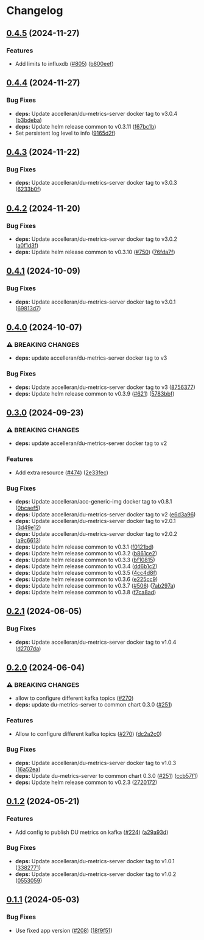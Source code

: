 # Changelog

## [0.4.5](https://github.com/accelleran/helm-charts/compare/du-metrics-server-0.4.4...du-metrics-server-0.4.5) (2024-11-27)


### Features

* Add limits to influxdb ([#805](https://github.com/accelleran/helm-charts/issues/805)) ([b800eef](https://github.com/accelleran/helm-charts/commit/b800eef77f65f0aa492758056cf8f1a6567e6d12))

## [0.4.4](https://github.com/accelleran/helm-charts/compare/du-metrics-server-0.4.3...du-metrics-server-0.4.4) (2024-11-27)


### Bug Fixes

* **deps:** Update accelleran/du-metrics-server docker tag to v3.0.4 ([b3bdeba](https://github.com/accelleran/helm-charts/commit/b3bdeba4a7883a8d1feb30306318cb0d04513cc8))
* **deps:** Update helm release common to v0.3.11 ([f67bc1b](https://github.com/accelleran/helm-charts/commit/f67bc1bd548bbc2b91c6554e2df66f855c3e2120))
* Set persistent log level to info ([9165d2f](https://github.com/accelleran/helm-charts/commit/9165d2f5a0015bfd9644f79c4b3a299ef322f8a1))

## [0.4.3](https://github.com/accelleran/helm-charts/compare/du-metrics-server-0.4.2...du-metrics-server-0.4.3) (2024-11-22)


### Bug Fixes

* **deps:** Update accelleran/du-metrics-server docker tag to v3.0.3 ([6233b0f](https://github.com/accelleran/helm-charts/commit/6233b0fb47a04ad4d0ae2293822eb1e64a3ace93))

## [0.4.2](https://github.com/accelleran/helm-charts/compare/du-metrics-server-0.4.1...du-metrics-server-0.4.2) (2024-11-20)


### Bug Fixes

* **deps:** Update accelleran/du-metrics-server docker tag to v3.0.2 ([a0f1d3f](https://github.com/accelleran/helm-charts/commit/a0f1d3f1c6f728457d3ec695d2010046501b81d0))
* **deps:** Update helm release common to v0.3.10 ([#750](https://github.com/accelleran/helm-charts/issues/750)) ([76fda7f](https://github.com/accelleran/helm-charts/commit/76fda7fc76c6926b402b49f3348b14a785af92f8))

## [0.4.1](https://github.com/accelleran/helm-charts/compare/du-metrics-server-0.4.0...du-metrics-server-0.4.1) (2024-10-09)


### Bug Fixes

* **deps:** Update accelleran/du-metrics-server docker tag to v3.0.1 ([69813d7](https://github.com/accelleran/helm-charts/commit/69813d7c370e27ddda54234030a81e4a1a7c5712))

## [0.4.0](https://github.com/accelleran/helm-charts/compare/du-metrics-server-0.3.0...du-metrics-server-0.4.0) (2024-10-07)


### ⚠ BREAKING CHANGES

* **deps:** update accelleran/du-metrics-server docker tag to v3

### Bug Fixes

* **deps:** Update accelleran/du-metrics-server docker tag to v3 ([8756377](https://github.com/accelleran/helm-charts/commit/8756377916d76b5430dfa967f9e017f48cee12bc))
* **deps:** Update helm release common to v0.3.9 ([#621](https://github.com/accelleran/helm-charts/issues/621)) ([5783bbf](https://github.com/accelleran/helm-charts/commit/5783bbf75b6a5845dfc469d56849e2aae72d1d4c))

## [0.3.0](https://github.com/accelleran/helm-charts/compare/du-metrics-server-0.2.1...du-metrics-server-0.3.0) (2024-09-23)


### ⚠ BREAKING CHANGES

* **deps:** update accelleran/du-metrics-server docker tag to v2

### Features

* Add extra resource ([#474](https://github.com/accelleran/helm-charts/issues/474)) ([2e33fec](https://github.com/accelleran/helm-charts/commit/2e33fec716543063d6771c1b2809031bacc73c2c))


### Bug Fixes

* **deps:** Update accelleran/acc-generic-img docker tag to v0.8.1 ([0bcaef5](https://github.com/accelleran/helm-charts/commit/0bcaef5ff34ca091ea69f9990487809777db15ee))
* **deps:** Update accelleran/du-metrics-server docker tag to v2 ([e6d3a96](https://github.com/accelleran/helm-charts/commit/e6d3a96fcda8220c1312ad03758b9a8103c638eb))
* **deps:** Update accelleran/du-metrics-server docker tag to v2.0.1 ([3d49e12](https://github.com/accelleran/helm-charts/commit/3d49e126baf3e5a250e62a6c5675f5c403f74e44))
* **deps:** Update accelleran/du-metrics-server docker tag to v2.0.2 ([a9c6613](https://github.com/accelleran/helm-charts/commit/a9c66135e1d85140e71d6c1db0fff3cef9334825))
* **deps:** Update helm release common to v0.3.1 ([f0121bd](https://github.com/accelleran/helm-charts/commit/f0121bd9089ea7a3c6b527438ebad672806d861d))
* **deps:** Update helm release common to v0.3.2 ([b861ce2](https://github.com/accelleran/helm-charts/commit/b861ce2b3c0369453e335281856ff08840e6aaa3))
* **deps:** Update helm release common to v0.3.3 ([bf10815](https://github.com/accelleran/helm-charts/commit/bf108152bd37539db6b2d353b4060e3f42a63e2e))
* **deps:** Update helm release common to v0.3.4 ([dd6b1c2](https://github.com/accelleran/helm-charts/commit/dd6b1c2a09a57bd5cc5a322416b2427a6332532b))
* **deps:** Update helm release common to v0.3.5 ([4cc4d8f](https://github.com/accelleran/helm-charts/commit/4cc4d8f1f503620132fede33bbd897df0d270ecb))
* **deps:** Update helm release common to v0.3.6 ([e225cc9](https://github.com/accelleran/helm-charts/commit/e225cc9428bb76a3cb6e54844f1d4058930b7902))
* **deps:** Update helm release common to v0.3.7 ([#506](https://github.com/accelleran/helm-charts/issues/506)) ([7ab297a](https://github.com/accelleran/helm-charts/commit/7ab297aeebd645f5c00399a04d4e1b159f24859e))
* **deps:** Update helm release common to v0.3.8 ([f7ca8ad](https://github.com/accelleran/helm-charts/commit/f7ca8ad8fd5dd79768da4d8b74aac0cd8eaac590))

## [0.2.1](https://github.com/accelleran/helm-charts/compare/du-metrics-server-0.2.0...du-metrics-server-0.2.1) (2024-06-05)


### Bug Fixes

* **deps:** Update accelleran/du-metrics-server docker tag to v1.0.4 ([d2707da](https://github.com/accelleran/helm-charts/commit/d2707da141958236ca822aa03316387478fc8fc1))

## [0.2.0](https://github.com/accelleran/helm-charts/compare/du-metrics-server-0.1.2...du-metrics-server-0.2.0) (2024-06-04)


### ⚠ BREAKING CHANGES

* allow to configure different kafka topics ([#270](https://github.com/accelleran/helm-charts/issues/270))
* **deps:** update du-metrics-server to common chart 0.3.0 ([#251](https://github.com/accelleran/helm-charts/issues/251))

### Features

* Allow to configure different kafka topics ([#270](https://github.com/accelleran/helm-charts/issues/270)) ([dc2a2c0](https://github.com/accelleran/helm-charts/commit/dc2a2c030f2755e11f1b7d165f90dbf1515a1e88))


### Bug Fixes

* **deps:** Update accelleran/du-metrics-server docker tag to v1.0.3 ([16a52ea](https://github.com/accelleran/helm-charts/commit/16a52ea9cc2aee56f405f648b22ac8b606c6c8d7))
* **deps:** Update du-metrics-server to common chart 0.3.0 ([#251](https://github.com/accelleran/helm-charts/issues/251)) ([ccb57f1](https://github.com/accelleran/helm-charts/commit/ccb57f117f80a895474a54938cf1da6b2be674d5))
* **deps:** Update helm release common to v0.2.3 ([2720172](https://github.com/accelleran/helm-charts/commit/2720172fa39bfc8c82ee656029c09200f21647aa))

## [0.1.2](https://github.com/accelleran/helm-charts/compare/du-metrics-server-0.1.1...du-metrics-server-0.1.2) (2024-05-21)


### Features

* Add config to publish DU metrics on kafka ([#224](https://github.com/accelleran/helm-charts/issues/224)) ([a29a93d](https://github.com/accelleran/helm-charts/commit/a29a93d66f9a13b062396804e969cfc732642ae9))


### Bug Fixes

* **deps:** Update accelleran/du-metrics-server docker tag to v1.0.1 ([3382771](https://github.com/accelleran/helm-charts/commit/33827711611b3e4fe713c8dd82cc0700a4db94cd))
* **deps:** Update accelleran/du-metrics-server docker tag to v1.0.2 ([0553059](https://github.com/accelleran/helm-charts/commit/055305988d96365c4c5c11761a5d3d1d8cc2aa7a))

## [0.1.1](https://github.com/accelleran/helm-charts/compare/du-metrics-server-0.1.0...du-metrics-server-0.1.1) (2024-05-03)


### Bug Fixes

* Use fixed app version ([#208](https://github.com/accelleran/helm-charts/issues/208)) ([18f9f51](https://github.com/accelleran/helm-charts/commit/18f9f51e2aa27ba077594a9cff4e4dee77b7538f))
